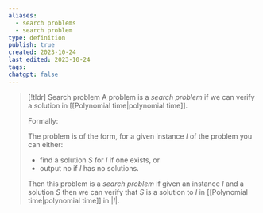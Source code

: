 ```yaml
---
aliases:
  - search problems
  - search problem
type: definition
publish: true
created: 2023-10-24
last_edited: 2023-10-24
tags: 
chatgpt: false
---
```

>[!tldr] Search problem
>A problem is a *search problem* if we can verify a solution in [[Polynomial time|polynomial time]]. 
>
>Formally:
>
>The problem is of the form, for a given instance $I$ of the problem you can either:
>- find a solution $S$ for $I$ if one exists, or
>- output no if $I$ has no solutions.
>
>Then this problem is a *search problem* if given an instance $I$ and a solution $S$ then we can verify that $S$ is a solution to $I$ in [[Polynomial time|polynomial time]] in $\vert I \vert$. 

